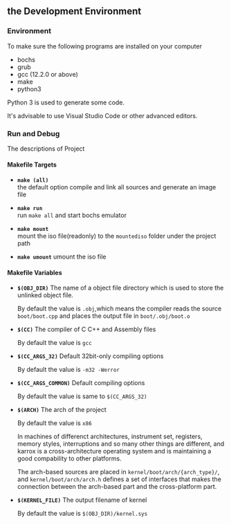 ## the Development Environment
### Environment
To make sure the following programs are installed on your computer
 - bochs
 - grub
 - gcc (12.2.0 or above)
 - make
 - python3

Python 3 is used to generate some code.

It's advisable to use Visual Studio Code or other advanced editors.

### Run and Debug

The descriptions of Project

#### Makefile Targets
 -  **`make (all)`**      
    the default option
    compile and link all sources and generate an image file

 -  **`make run`**        
    run `make all` and start bochs emulator

 -  **`make mount`**      
    mount the iso file(readonly) to the `mountediso` folder under the project path

 -  **`make umount`**
    umount the iso file
#### Makefile Variables
- **`$(OBJ_DIR)`**
    The name of a object file directory which is used to store the unlinked object file.

    By default the value is `.obj`,which means the compiler reads the source `boot/boot.cpp` and places the output file in `boot/.obj/boot.o`


 - **`$(CC)`**
    The compiler of C C++ and Assembly files

    By default the value is `gcc`


 - **`$(CC_ARGS_32)`**
    Default 32bit-only compiling options

    By default the value is `-m32 -Werror`


 - **`$(CC_ARGS_COMMON)`**
    Default compiling options 

    By default the value is same to `$(CC_ARGS_32)`


 - **`$(ARCH)`**
    The arch of the project

    By default the value is `x86`

    In machines of differenct architectures, instrument set, registers, memory styles, interruptions and so many other things are different, and karrox is a cross-architecture operating system and is maintaining a good compability to other platforms.

    The arch-based sources are placed in `kernel/boot/arch/{arch_type}/`, and `kernel/boot/arch/arch.h` defines a set of interfaces that makes the connection between the arch-based part and the cross-platform part.

 - **`$(KERNEL_FILE)`**
    The output filename of kernel

    By default the value is `$(OBJ_DIR)/kernel.sys`